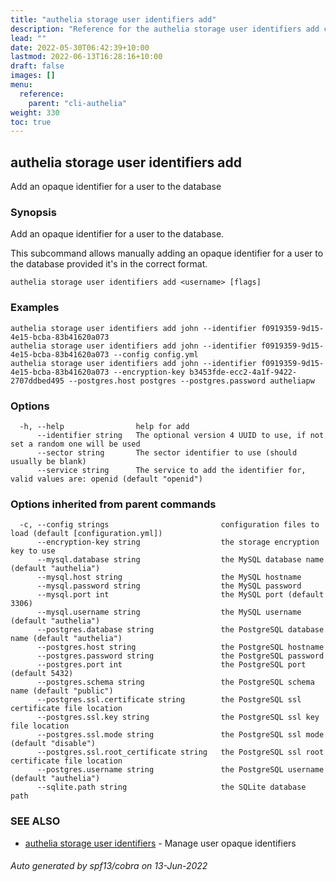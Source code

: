 ```yaml
---
title: "authelia storage user identifiers add"
description: "Reference for the authelia storage user identifiers add command."
lead: ""
date: 2022-05-30T06:42:39+10:00
lastmod: 2022-06-13T16:28:16+10:00
draft: false
images: []
menu:
  reference:
    parent: "cli-authelia"
weight: 330
toc: true
---
```


## authelia storage user identifiers add

Add an opaque identifier for a user to the database

### Synopsis

Add an opaque identifier for a user to the database.

This subcommand allows manually adding an opaque identifier for a user to the database provided it's in the correct format.

```
authelia storage user identifiers add <username> [flags]
```

### Examples

```
authelia storage user identifiers add john --identifier f0919359-9d15-4e15-bcba-83b41620a073
authelia storage user identifiers add john --identifier f0919359-9d15-4e15-bcba-83b41620a073 --config config.yml
authelia storage user identifiers add john --identifier f0919359-9d15-4e15-bcba-83b41620a073 --encryption-key b3453fde-ecc2-4a1f-9422-2707ddbed495 --postgres.host postgres --postgres.password autheliapw
```

### Options

```
  -h, --help                help for add
      --identifier string   The optional version 4 UUID to use, if not set a random one will be used
      --sector string       The sector identifier to use (should usually be blank)
      --service string      The service to add the identifier for, valid values are: openid (default "openid")
```

### Options inherited from parent commands

```
  -c, --config strings                         configuration files to load (default [configuration.yml])
      --encryption-key string                  the storage encryption key to use
      --mysql.database string                  the MySQL database name (default "authelia")
      --mysql.host string                      the MySQL hostname
      --mysql.password string                  the MySQL password
      --mysql.port int                         the MySQL port (default 3306)
      --mysql.username string                  the MySQL username (default "authelia")
      --postgres.database string               the PostgreSQL database name (default "authelia")
      --postgres.host string                   the PostgreSQL hostname
      --postgres.password string               the PostgreSQL password
      --postgres.port int                      the PostgreSQL port (default 5432)
      --postgres.schema string                 the PostgreSQL schema name (default "public")
      --postgres.ssl.certificate string        the PostgreSQL ssl certificate file location
      --postgres.ssl.key string                the PostgreSQL ssl key file location
      --postgres.ssl.mode string               the PostgreSQL ssl mode (default "disable")
      --postgres.ssl.root_certificate string   the PostgreSQL ssl root certificate file location
      --postgres.username string               the PostgreSQL username (default "authelia")
      --sqlite.path string                     the SQLite database path
```

### SEE ALSO

* [authelia storage user identifiers](authelia_storage_user_identifiers.md)	 - Manage user opaque identifiers

###### Auto generated by spf13/cobra on 13-Jun-2022

